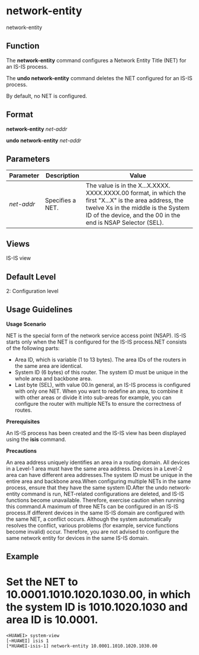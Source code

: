 network-entity
==============

network-entity

Function
--------



The **network-entity** command configures a Network Entity Title (NET) for an IS-IS process.

The **undo network-entity** command deletes the NET configured for an IS-IS process.



By default, no NET is configured.


Format
------

**network-entity** *net-addr*

**undo network-entity** *net-addr*


Parameters
----------

| Parameter | Description | Value |
| --- | --- | --- |
| *net-addr* | Specifies a NET. | The value is in the X...X.XXXX. XXXX.XXXX.00 format, in which the first "X...X" is the area address, the twelve Xs in the middle is the System ID of the device, and the 00 in the end is NSAP Selector (SEL). |



Views
-----

IS-IS view


Default Level
-------------

2: Configuration level


Usage Guidelines
----------------

**Usage Scenario**

NET is the special form of the network service access point (NSAP). IS-IS starts only when the NET is configured for the IS-IS process.NET consists of the following parts:

* Area ID, which is variable (1 to 13 bytes). The area IDs of the routers in the same area are identical.
* System ID (6 bytes) of this router. The system ID must be unique in the whole area and backbone area.
* Last byte (SEL), with value 00.In general, an IS-IS process is configured with only one NET. When you want to redefine an area, to combine it with other areas or divide it into sub-areas for example, you can configure the router with multiple NETs to ensure the correctness of routes.

**Prerequisites**

An IS-IS process has been created and the IS-IS view has been displayed using the **isis** command.

**Precautions**

An area address uniquely identifies an area in a routing domain. All devices in a Level-1 area must have the same area address. Devices in a Level-2 area can have different area addresses.The system ID must be unique in the entire area and backbone area.When configuring multiple NETs in the same process, ensure that they have the same system ID.After the undo network-entity command is run, NET-related configurations are deleted, and IS-IS functions become unavailable. Therefore, exercise caution when running this command.A maximum of three NETs can be configured in an IS-IS process.If different devices in the same IS-IS domain are configured with the same NET, a conflict occurs. Although the system automatically resolves the conflict, various problems (for example, service functions become invalid) occur. Therefore, you are not advised to configure the same network entity for devices in the same IS-IS domain.


Example
-------

# Set the NET to 10.0001.1010.1020.1030.00, in which the system ID is 1010.1020.1030 and area ID is 10.0001.
```
<HUAWEI> system-view
[~HUAWEI] isis 1
[*HUAWEI-isis-1] network-entity 10.0001.1010.1020.1030.00

```